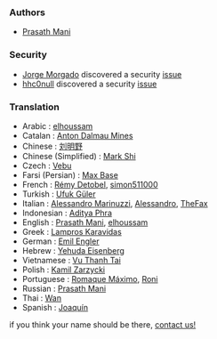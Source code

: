 ### Authors
* [Prasath Mani](https://github.com/prasathmani)
### Security
* [Jorge Morgado](https://github.com/jorgemorgado) discovered a security [issue](https://github.com/prasathmani/tinyfilemanager/issues/270)
* [hhc0null](https://github.com/hhc0null) discovered a security [issue](https://github.com/prasathmani/tinyfilemanager/issues/123)

### Translation

* Arabic : [elhoussam](https://github.com/elhoussam)
* Catalan : [Anton Dalmau Mines](https://github.com/adalmau)
* Chinese : [刘明野](https://github.com/liumingye)
* Chinese (Simplified) : [Mark Shi](https://github.com/LiarOnce)
* Czech : [Vebu](https://github.com/Vebu)
* Farsi (Persian) : [Max Base](https://github.com/BaseMax)
* French : [Rémy Detobel](https://github.com/detobel36), [simon511000](https://github.com/simon511000)
* Turkish : [Ufuk Güler](https://github.com/ufukguler)
* Italian : [Alessandro Marinuzzi](https://github.com/alecos71), [Alessandro](https://github.com/Ale32bit), [TheFax](https://github.com/TheFax)
* Indonesian : [Aditya Phra](https://github.com/adit)
* English : [Prasath Mani](https://github.com/prasathmani), [elhoussam](https://github.com/elhoussam)
* Greek : [Lampros Karavidas](https://github.com/karavidas)
* German : [Emil Engler](https://github.com/emilengler)
* Hebrew : [Yehuda Eisenberg](https://github.com/YehudaEi)
* Vietnamese : [Vu Thanh Tai](https://github.com/thanhtaivtt)
* Polish : [Kamil Zarzycki](https://github.com/hakersky)
* Portuguese : [Romaque Máximo](https://github.com/romaque), [Roni](https://github.com/Roni-Neto)
* Russian : [Prasath Mani](https://github.com/prasathmani)
* Thai : [Wan](https://github.com/mrwan200)
* Spanish : [Joaquín](https://github.com/jopiortiz)

if you think your name should be there, [contact us!](mailto:ccpprogrammers@gmail.com)